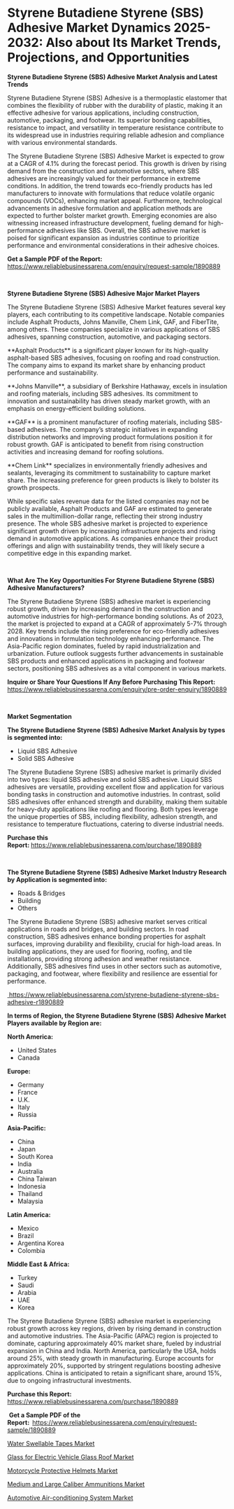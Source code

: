<p><h1>Styrene Butadiene Styrene (SBS) Adhesive Market Dynamics 2025-2032: Also about Its Market Trends, Projections, and Opportunities</h1></p><p><strong>Styrene Butadiene Styrene (SBS) Adhesive Market Analysis and Latest Trends</strong></p>
<p><p>Styrene Butadiene Styrene (SBS) Adhesive is a thermoplastic elastomer that combines the flexibility of rubber with the durability of plastic, making it an effective adhesive for various applications, including construction, automotive, packaging, and footwear. Its superior bonding capabilities, resistance to impact, and versatility in temperature resistance contribute to its widespread use in industries requiring reliable adhesion and compliance with various environmental standards.</p><p>The Styrene Butadiene Styrene (SBS) Adhesive Market is expected to grow at a CAGR of 4.1% during the forecast period. This growth is driven by rising demand from the construction and automotive sectors, where SBS adhesives are increasingly valued for their performance in extreme conditions. In addition, the trend towards eco-friendly products has led manufacturers to innovate with formulations that reduce volatile organic compounds (VOCs), enhancing market appeal. Furthermore, technological advancements in adhesive formulation and application methods are expected to further bolster market growth. Emerging economies are also witnessing increased infrastructure development, fueling demand for high-performance adhesives like SBS. Overall, the SBS adhesive market is poised for significant expansion as industries continue to prioritize performance and environmental considerations in their adhesive choices.</p></p>
<p><strong>Get a Sample PDF of the Report:&nbsp;</strong> <a href="https://www.reliablebusinessarena.com/enquiry/request-sample/1890889?utm_campaign=1990&utm_medium=2&utm_source=Github&utm_content=ia&utm_term=04022025&utm_id=styrene-butadiene-styrene-sbs-adhesive">https://www.reliablebusinessarena.com/enquiry/request-sample/1890889</a></p>
<p>&nbsp;</p>
<p><strong>Styrene Butadiene Styrene (SBS) Adhesive Major Market Players</strong></p>
<p><p>The Styrene Butadiene Styrene (SBS) Adhesive Market features several key players, each contributing to its competitive landscape. Notable companies include Asphalt Products, Johns Manville, Chem Link, GAF, and FiberTite, among others. These companies specialize in various applications of SBS adhesives, spanning construction, automotive, and packaging sectors.</p><p>**Asphalt Products** is a significant player known for its high-quality asphalt-based SBS adhesives, focusing on roofing and road construction. The company aims to expand its market share by enhancing product performance and sustainability.</p><p>**Johns Manville**, a subsidiary of Berkshire Hathaway, excels in insulation and roofing materials, including SBS adhesives. Its commitment to innovation and sustainability has driven steady market growth, with an emphasis on energy-efficient building solutions.</p><p>**GAF** is a prominent manufacturer of roofing materials, including SBS-based adhesives. The company’s strategic initiatives in expanding distribution networks and improving product formulations position it for robust growth. GAF is anticipated to benefit from rising construction activities and increasing demand for roofing solutions.</p><p>**Chem Link** specializes in environmentally friendly adhesives and sealants, leveraging its commitment to sustainability to capture market share. The increasing preference for green products is likely to bolster its growth prospects.</p><p>While specific sales revenue data for the listed companies may not be publicly available, Asphalt Products and GAF are estimated to generate sales in the multimillion-dollar range, reflecting their strong industry presence. The whole SBS adhesive market is projected to experience significant growth driven by increasing infrastructure projects and rising demand in automotive applications. As companies enhance their product offerings and align with sustainability trends, they will likely secure a competitive edge in this expanding market.</p></p>
<p>&nbsp;</p>
<p><strong>What Are The Key Opportunities For Styrene Butadiene Styrene (SBS) Adhesive Manufacturers?</strong></p>
<p><p>The Styrene Butadiene Styrene (SBS) adhesive market is experiencing robust growth, driven by increasing demand in the construction and automotive industries for high-performance bonding solutions. As of 2023, the market is projected to expand at a CAGR of approximately 5-7% through 2028. Key trends include the rising preference for eco-friendly adhesives and innovations in formulation technology enhancing performance. The Asia-Pacific region dominates, fueled by rapid industrialization and urbanization. Future outlook suggests further advancements in sustainable SBS products and enhanced applications in packaging and footwear sectors, positioning SBS adhesives as a vital component in various markets.</p></p>
<p><strong>Inquire or Share Your Questions If Any Before Purchasing This Report:</strong> <a href="https://www.reliablebusinessarena.com/enquiry/pre-order-enquiry/1890889?utm_campaign=1990&utm_medium=2&utm_source=Github&utm_content=ia&utm_term=04022025&utm_id=styrene-butadiene-styrene-sbs-adhesive">https://www.reliablebusinessarena.com/enquiry/pre-order-enquiry/1890889</a></p>
<p>&nbsp;</p>
<p><strong>Market Segmentation</strong></p>
<p><strong>The Styrene Butadiene Styrene (SBS) Adhesive Market Analysis by types is segmented into:</strong></p>
<p><ul><li>Liquid SBS Adhesive</li><li>Solid SBS Adhesive</li></ul></p>
<p><p>The Styrene Butadiene Styrene (SBS) adhesive market is primarily divided into two types: liquid SBS adhesive and solid SBS adhesive. Liquid SBS adhesives are versatile, providing excellent flow and application for various bonding tasks in construction and automotive industries. In contrast, solid SBS adhesives offer enhanced strength and durability, making them suitable for heavy-duty applications like roofing and flooring. Both types leverage the unique properties of SBS, including flexibility, adhesion strength, and resistance to temperature fluctuations, catering to diverse industrial needs.</p></p>
<p><strong>Purchase this Report:&nbsp;</strong><a href="https://www.reliablebusinessarena.com/purchase/1890889?utm_campaign=1990&utm_medium=2&utm_source=Github&utm_content=ia&utm_term=04022025&utm_id=styrene-butadiene-styrene-sbs-adhesive">https://www.reliablebusinessarena.com/purchase/1890889</a></p>
<p>&nbsp;</p>
<p><strong>The Styrene Butadiene Styrene (SBS) Adhesive Market Industry Research by Application is segmented into:</strong></p>
<p><ul><li>Roads & Bridges</li><li>Building</li><li>Others</li></ul></p>
<p><p>The Styrene Butadiene Styrene (SBS) adhesive market serves critical applications in roads and bridges, and building sectors. In road construction, SBS adhesives enhance bonding properties for asphalt surfaces, improving durability and flexibility, crucial for high-load areas. In building applications, they are used for flooring, roofing, and tile installations, providing strong adhesion and weather resistance. Additionally, SBS adhesives find uses in other sectors such as automotive, packaging, and footwear, where flexibility and resilience are essential for performance.</p></p>
<p><a href="https://www.reliablebusinessarena.com/styrene-butadiene-styrene-sbs-adhesive-r1890889?utm_campaign=1990&utm_medium=2&utm_source=Github&utm_content=ia&utm_term=04022025&utm_id=styrene-butadiene-styrene-sbs-adhesive">&nbsp;https://www.reliablebusinessarena.com/styrene-butadiene-styrene-sbs-adhesive-r1890889</a></p>
<p><strong>In terms of Region, the Styrene Butadiene Styrene (SBS) Adhesive Market Players available by Region are:</strong></p>
<p>
    <p> <strong> North America: </strong>
        <ul>
            <li>United States</li>
            <li>Canada</li>
        </ul>
        </p> 
    <p> <strong> Europe: </strong>
        <ul>
            <li>Germany</li>
            <li>France</li>
            <li>U.K.</li>
            <li>Italy</li>
            <li>Russia</li>
        </ul>
        </p> 
    <p> <strong> Asia-Pacific: </strong>
        <ul>
            <li>China</li>
            <li>Japan</li>
            <li>South Korea</li>
            <li>India</li>
            <li>Australia</li>
            <li>China Taiwan</li>
            <li>Indonesia</li>
            <li>Thailand</li>
            <li>Malaysia</li>
        </ul>
        </p> 
    <p> <strong> Latin America: </strong>
        <ul>
            <li>Mexico</li>
            <li>Brazil</li>
            <li>Argentina Korea</li>
            <li>Colombia</li>
        </ul>
        </p> 
    <p> <strong> Middle East & Africa: </strong>
        <ul>
            <li>Turkey</li>
            <li>Saudi</li>
            <li>Arabia</li>
            <li>UAE</li>
            <li>Korea</li>
        </ul>
    </p>
    </p>
<p><p>The Styrene Butadiene Styrene (SBS) adhesive market is experiencing robust growth across key regions, driven by rising demand in construction and automotive industries. The Asia-Pacific (APAC) region is projected to dominate, capturing approximately 40% market share, fueled by industrial expansion in China and India. North America, particularly the USA, holds around 25%, with steady growth in manufacturing. Europe accounts for approximately 20%, supported by stringent regulations boosting adhesive applications. China is anticipated to retain a significant share, around 15%, due to ongoing infrastructural investments.</p></p>
<p><strong>Purchase this Report: </strong><a href="https://www.reliablebusinessarena.com/purchase/1890889?utm_campaign=1990&utm_medium=2&utm_source=Github&utm_content=ia&utm_term=04022025&utm_id=styrene-butadiene-styrene-sbs-adhesive">https://www.reliablebusinessarena.com/purchase/1890889</a></p>
<p>&nbsp;<strong>Get a Sample PDF of the Report:&nbsp;&nbsp;</strong><a href="https://www.reliablebusinessarena.com/enquiry/request-sample/1890889?utm_campaign=1990&utm_medium=2&utm_source=Github&utm_content=ia&utm_term=04022025&utm_id=styrene-butadiene-styrene-sbs-adhesive">https://www.reliablebusinessarena.com/enquiry/request-sample/1890889</a></p>
<p><strong></strong></p>
<p><p><a href="https://github.com/MarciaRunte/Market-Research-Report-List-1/blob/main/water-swellable-tapes-market.md?utm_campaign=1990&utm_medium=2&utm_source=Github&utm_content=ia&utm_term=04022025&utm_id=styrene-butadiene-styrene-sbs-adhesive">Water Swellable Tapes Market</a></p><p><a href="https://www.linkedin.com/pulse/investment-opportunities-glass-electric-vehicle-roof-bix5e?utm_campaign=1990&utm_medium=2&utm_source=Github&utm_content=ia&utm_term=04022025&utm_id=styrene-butadiene-styrene-sbs-adhesive">Glass for Electric Vehicle Glass Roof Market</a></p><p><a href="https://www.linkedin.com/pulse/examining-motorcycle-protective-helmets-market-globally-idxde?utm_campaign=1990&utm_medium=2&utm_source=Github&utm_content=ia&utm_term=04022025&utm_id=styrene-butadiene-styrene-sbs-adhesive">Motorcycle Protective Helmets Market</a></p><p><a href="https://www.linkedin.com/pulse/key-drivers-medium-large-caliber-ammunitions-markets-projected-ua6ve?utm_campaign=1990&utm_medium=2&utm_source=Github&utm_content=ia&utm_term=04022025&utm_id=styrene-butadiene-styrene-sbs-adhesive">Medium and Large Caliber Ammunitions Market</a></p><p><a href="https://www.linkedin.com/pulse/comprehensive-analysis-automotive-air-conditioning-system-dd28c?utm_campaign=1990&utm_medium=2&utm_source=Github&utm_content=ia&utm_term=04022025&utm_id=styrene-butadiene-styrene-sbs-adhesive">Automotive Air-conditioning System Market</a></p></p>